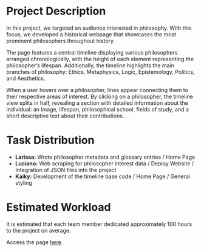 # Project Description
In this project, we targeted an audience interested in philosophy. With this focus, we developed a historical webpage that showcases the most prominent philosophers throughout history.

The page features a central timeline displaying various philosophers arranged chronologically, with the height of each element representing the philosopher’s lifespan. Additionally, the timeline highlights the main branches of philosophy: Ethics, Metaphysics, Logic, Epistemology, Politics, and Aesthetics.

When a user hovers over a philosopher, lines appear connecting them to their respective areas of interest. By clicking on a philosopher, the timeline view splits in half, revealing a section with detailed information about the individual: an image, lifespan, philosophical school, fields of study, and a short descriptive text about their contributions.

# Task Distribution
- **Larissa:** Wrote philosopher metadata and glossary entries / Home Page
- **Luciano:** Web scraping for philosopher interest data / Deploy Website / Integration of JSON files into the project
- **Kaiky:** Development of the timeline base code / Home Page / General styling

# Estimated Workload
It is estimated that each team member dedicated approximately 100 hours to the project on average.

Access the page [here](https://fgv-vis-2025.github.io/final-project-history-of-philosophy/).
